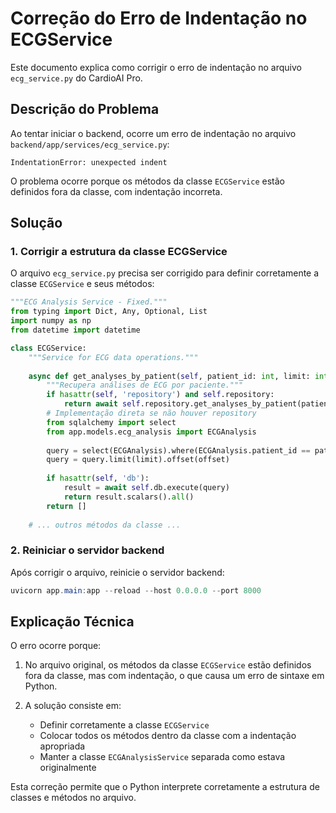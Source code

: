 # Correção do Erro de Indentação no ECGService

Este documento explica como corrigir o erro de indentação no arquivo `ecg_service.py` do CardioAI Pro.

## Descrição do Problema

Ao tentar iniciar o backend, ocorre um erro de indentação no arquivo `backend/app/services/ecg_service.py`:

```
IndentationError: unexpected indent
```

O problema ocorre porque os métodos da classe `ECGService` estão definidos fora da classe, com indentação incorreta.

## Solução

### 1. Corrigir a estrutura da classe ECGService

O arquivo `ecg_service.py` precisa ser corrigido para definir corretamente a classe `ECGService` e seus métodos:

```python
"""ECG Analysis Service - Fixed."""
from typing import Dict, Any, Optional, List
import numpy as np
from datetime import datetime

class ECGService:
    """Service for ECG data operations."""
    
    async def get_analyses_by_patient(self, patient_id: int, limit: int = 50, offset: int = 0):
        """Recupera análises de ECG por paciente."""
        if hasattr(self, 'repository') and self.repository:
            return await self.repository.get_analyses_by_patient(patient_id, limit, offset)
        # Implementação direta se não houver repository
        from sqlalchemy import select
        from app.models.ecg_analysis import ECGAnalysis
        
        query = select(ECGAnalysis).where(ECGAnalysis.patient_id == patient_id)
        query = query.limit(limit).offset(offset)
        
        if hasattr(self, 'db'):
            result = await self.db.execute(query)
            return result.scalars().all()
        return []
        
    # ... outros métodos da classe ...
```

### 2. Reiniciar o servidor backend

Após corrigir o arquivo, reinicie o servidor backend:

```powershell
uvicorn app.main:app --reload --host 0.0.0.0 --port 8000
```

## Explicação Técnica

O erro ocorre porque:

1. No arquivo original, os métodos da classe `ECGService` estão definidos fora da classe, mas com indentação, o que causa um erro de sintaxe em Python.

2. A solução consiste em:
   - Definir corretamente a classe `ECGService`
   - Colocar todos os métodos dentro da classe com a indentação apropriada
   - Manter a classe `ECGAnalysisService` separada como estava originalmente

Esta correção permite que o Python interprete corretamente a estrutura de classes e métodos no arquivo.